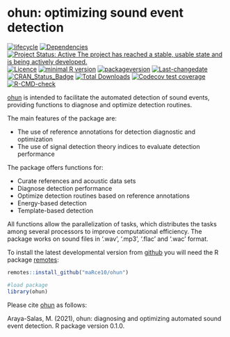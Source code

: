 ohun: optimizing sound event detection
================

<!-- README.md is generated from README.Rmd. Please edit that file -->
<!-- badges: start -->

[![lifecycle](https://img.shields.io/badge/lifecycle-maturing-brightgreen.svg)](https://lifecycle.r-lib.org/articles/stages.html)
[![Dependencies](https://tinyverse.netlify.com/badge/ohun)](https://cran.r-project.org/package=ohun)
[![Project Status: Active The project has reached a stable, usable state
and is being actively
developed.](https://www.repostatus.org/badges/latest/active.svg)](https://www.repostatus.org/#active)
[![Licence](https://img.shields.io/badge/licence-GPL--2-blue.svg)](https://www.gnu.org/licenses/gpl-3.0.en.html)
[![minimal R
version](https://img.shields.io/badge/R%3E%3D-%3E=%203.2.1-6666ff.svg)](https://cran.r-project.org/)
[![packageversion](https://img.shields.io/badge/Package%20version-0.1.0-orange.svg?style=flat-square)](commits/develop)
[![Last-changedate](https://img.shields.io/badge/last%20change-2023--01--06-yellowgreen.svg)](/commits/master)
[![CRAN_Status_Badge](https://www.r-pkg.org/badges/version/ohun)](https://cran.r-project.org/package=ohun)
[![Total
Downloads](https://cranlogs.r-pkg.org/badges/grand-total/ohun)](https://cranlogs.r-pkg.org/badges/grand-total/ohun)
[![Codecov test
coverage](https://codecov.io/gh/maRce10/ohun/branch/master/graph/badge.svg)](https://codecov.io/gh/maRce10/ohun?branch=master)
[![R-CMD-check](https://github.com/maRce10/ohun/workflows/R-CMD-check/badge.svg)](https://github.com/maRce10/ohun/actions)
<!-- badges: end -->

[ohun](https://github.com/maRce10/ohun) is intended to facilitate the
automated detection of sound events, providing functions to diagnose and
optimize detection routines.

The main features of the package are:

-   The use of reference annotations for detection diagnostic and
    optimization
-   The use of signal detection theory indices to evaluate detection
    performance

The package offers functions for:

-   Curate references and acoustic data sets
-   Diagnose detection performance
-   Optimize detection routines based on reference annotations
-   Energy-based detection
-   Template-based detection

All functions allow the parallelization of tasks, which distributes the
tasks among several processors to improve computational efficiency. The
package works on sound files in ‘.wav’, ‘.mp3’, ‘.flac’ and ‘.wac’
format.

To install the latest developmental version from
[github](https://github.com/) you will need the R package
[remotes](https://cran.r-project.org/package=remotes):

``` r
remotes::install_github("maRce10/ohun")

#load package
library(ohun)
```

Please cite [ohun](https://github.com/maRce10/ohun) as follows:

Araya-Salas, M. (2021), ohun: diagnosing and optimizing automated sound
event detection. R package version 0.1.0.
